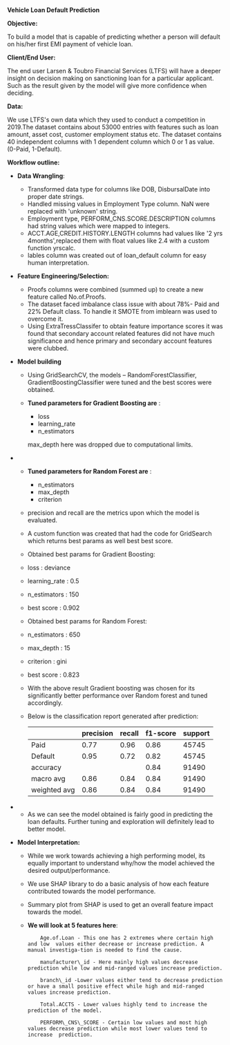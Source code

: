 **Vehicle Loan Default Prediction**

**Objective:**

To build a model that is capable of predicting whether a person will default on his/her first EMI payment of vehicle loan.

**Client/End User:**

The end user Larsen &amp; Toubro Financial Services (LTFS) will have a deeper insight on decision making on sanctioning loan for a particular applicant. Such as the result given by the model will give more confidence when deciding.

**Data:**

We use LTFS&#39;s own data which they used to conduct a competition in 2019.The dataset contains about 53000 entries with features such as loan amount, asset cost, customer employment status etc. The dataset contains 40 independent columns with 1 dependent column which 0 or 1 as value. (0-Paid, 1-Default).

**Workflow outline:**

- **Data Wrangling**:
  -  Transformed data type for columns like DOB, DisbursalDate into proper date strings.
  -  Handled missing values in Employment Type column. NaN were replaced with &#39;unknown&#39; string.
  -  Employment type, PERFORM\_CNS.SCORE.DESCRIPTION columns had string values which were mapped to integers.
  -  ACCT.AGE,CREDIT.HISTORY.LENGTH columns had values like &#39;2 yrs 4months&#39;,replaced them with float values like 2.4 with a custom function yrscalc.
  -  lables column was created out of loan\_default column for easy human interpretation.

- **Feature Engineering/Selection:**
  -  Proofs columns were combined (summed up) to create a new feature called No.of.Proofs.
  -  The dataset faced imbalance class issue  with about 78%- Paid and 22% Default class. To handle it SMOTE from imblearn was used to overcome it.
  -  Using ExtraTressClassifer to obtain feature importance scores it was found that secondary account related features did not have much significance and hence primary and secondary account features were clubbed.


- **Model building**
  -  Using GridSearchCV, the models – RandomForestClassifier, GradientBoostingClassifier were tuned and the best scores were obtained.
  - ****Tuned parameters for Gradient Boosting are**** :
    - loss
    - learning\_rate
    - n\_estimators

    max\_depth here was dropped due to computational limits.

-
  - ****Tuned parameters for Random Forest are**** :
    - n\_estimators
    - max\_depth
    - criterion
  -  precision and recall are the metrics upon which the model is evaluated.
  -   A custom function was created that had the code for GridSearch which returns best params as well best best score.
  -  Obtained best params for Gradient Boosting:
    - loss : deviance
    - learning\_rate : 0.5
    - n\_estimators : 150
    - best score : 0.902
  -  Obtained best params for Random Forest:
    - n\_estimators : 650
    - max\_depth : 15
    - criterion : gini
    - best score : 0.823
  -  With the above result Gradient boosting was chosen for its significantly better performance over Random forest and tuned accordingly.
  -  Below is the classification report generated after prediction:

        |   | precision | recall | f1-score | support |
        | --- | --- | --- | --- | --- |
        | Paid | 0.77 | 0.96 | 0.86 | 45745 |
        | Default | 0.95 | 0.72 | 0.82 | 45745 |
        | accuracy |   |   | 0.84 | 91490 |
        | macro avg | 0.86 | 0.84 | 0.84 | 91490 |
        | weighted avg | 0.86 | 0.84 | 0.84 | 91490 |

-
  -  As we can see the model obtained is fairly good in predicting the loan defaults. Further tuning and exploration will definitely lead to better model.

- **Model Interpretation:**
  -  While we work towards achieving a high performing model, its equally important to understand why/how the model achieved the desired output/performance.
  -  We use SHAP library to do a basic analysis of how each feature contributed towards the model performance.
  -  Summary plot from SHAP is used to get an overall feature impact towards the model.


  - ****We will look at 5 features here****:

            Age.of.Loan - This one has 2 extremes where certain high and low  values either decrease or increase prediction. A manual investiga-tion is needed to find the cause.

            manufacturer\_id - Here mainly high values decrease prediction while low and mid-ranged values increase prediction.

            branch\_id -Lower values either tend to decrease prediction or have a small positive effect while high and mid-ranged values increase prediction.

            Total.ACCTS - Lower values highly tend to increase the    prediction of the model.

            PERFORM\_CNS\_SCORE - Certain low values and most high values decrease prediction while most lower values tend to increase  prediction.